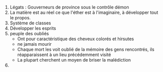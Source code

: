 1. Légats : Gouverneurs de province sous le contrôle démon
2. La matière est au réel ce que l'éther est à l'imaginaire, à développer tout le propos.
3. Système de classes
4. Développer les esprits
5. peuple des oubliés
	- Ont pour caractéristique des cheveux colorés et hirsutes
	- ne jamais mourir 
	- Chaque mort les voit oublié de la mémoire des gens rencontrés, ils réapparaissent à un lieu précédemment visité
	- La plupart cherchent un moyen de briser la malédiction
6.  